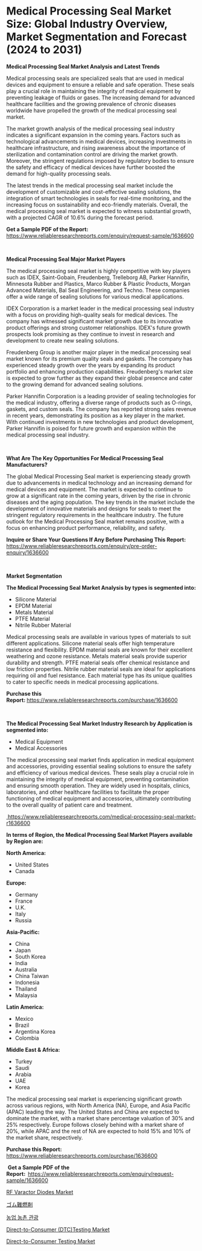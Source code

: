 <p><h1>Medical Processing Seal Market Size: Global Industry Overview, Market Segmentation and Forecast (2024 to 2031)</h1></p><p><strong>Medical Processing Seal Market Analysis and Latest Trends</strong></p>
<p><p>Medical processing seals are specialized seals that are used in medical devices and equipment to ensure a reliable and safe operation. These seals play a crucial role in maintaining the integrity of medical equipment by preventing leakage of fluids or gases. The increasing demand for advanced healthcare facilities and the growing prevalence of chronic diseases worldwide have propelled the growth of the medical processing seal market.</p><p>The market growth analysis of the medical processing seal industry indicates a significant expansion in the coming years. Factors such as technological advancements in medical devices, increasing investments in healthcare infrastructure, and rising awareness about the importance of sterilization and contamination control are driving the market growth. Moreover, the stringent regulations imposed by regulatory bodies to ensure the safety and efficacy of medical devices have further boosted the demand for high-quality processing seals.</p><p>The latest trends in the medical processing seal market include the development of customizable and cost-effective sealing solutions, the integration of smart technologies in seals for real-time monitoring, and the increasing focus on sustainability and eco-friendly materials. Overall, the medical processing seal market is expected to witness substantial growth, with a projected CAGR of 10.6% during the forecast period.</p></p>
<p><strong>Get a Sample PDF of the Report:&nbsp;</strong> <a href="https://www.reliableresearchreports.com/enquiry/request-sample/1636600">https://www.reliableresearchreports.com/enquiry/request-sample/1636600</a></p>
<p>&nbsp;</p>
<p><strong>Medical Processing Seal Major Market Players</strong></p>
<p><p>The medical processing seal market is highly competitive with key players such as IDEX, Saint-Gobain, Freudenberg, Trelleborg AB, Parker Hannifin, Minnesota Rubber and Plastics, Marco Rubber & Plastic Products, Morgan Advanced Materials, Bal Seal Engineering, and Techno. These companies offer a wide range of sealing solutions for various medical applications.</p><p>IDEX Corporation is a market leader in the medical processing seal industry with a focus on providing high-quality seals for medical devices. The company has witnessed significant market growth due to its innovative product offerings and strong customer relationships. IDEX's future growth prospects look promising as they continue to invest in research and development to create new sealing solutions.</p><p>Freudenberg Group is another major player in the medical processing seal market known for its premium quality seals and gaskets. The company has experienced steady growth over the years by expanding its product portfolio and enhancing production capabilities. Freudenberg's market size is expected to grow further as they expand their global presence and cater to the growing demand for advanced sealing solutions.</p><p>Parker Hannifin Corporation is a leading provider of sealing technologies for the medical industry, offering a diverse range of products such as O-rings, gaskets, and custom seals. The company has reported strong sales revenue in recent years, demonstrating its position as a key player in the market. With continued investments in new technologies and product development, Parker Hannifin is poised for future growth and expansion within the medical processing seal industry.</p></p>
<p>&nbsp;</p>
<p><strong>What Are The Key Opportunities For Medical Processing Seal Manufacturers?</strong></p>
<p><p>The global Medical Processing Seal market is experiencing steady growth due to advancements in medical technology and an increasing demand for medical devices and equipment. The market is expected to continue to grow at a significant rate in the coming years, driven by the rise in chronic diseases and the aging population. The key trends in the market include the development of innovative materials and designs for seals to meet the stringent regulatory requirements in the healthcare industry. The future outlook for the Medical Processing Seal market remains positive, with a focus on enhancing product performance, reliability, and safety.</p></p>
<p><strong>Inquire or Share Your Questions If Any Before Purchasing This Report:</strong> <a href="https://www.reliableresearchreports.com/enquiry/pre-order-enquiry/1636600">https://www.reliableresearchreports.com/enquiry/pre-order-enquiry/1636600</a></p>
<p>&nbsp;</p>
<p><strong>Market Segmentation</strong></p>
<p><strong>The Medical Processing Seal Market Analysis by types is segmented into:</strong></p>
<p><ul><li>Silicone Material</li><li>EPDM Material</li><li>Metals Material</li><li>PTFE Material</li><li>Nitrile Rubber Material</li></ul></p>
<p><p>Medical processing seals are available in various types of materials to suit different applications. Silicone material seals offer high temperature resistance and flexibility. EPDM material seals are known for their excellent weathering and ozone resistance. Metals material seals provide superior durability and strength. PTFE material seals offer chemical resistance and low friction properties. Nitrile rubber material seals are ideal for applications requiring oil and fuel resistance. Each material type has its unique qualities to cater to specific needs in medical processing applications.</p></p>
<p><strong>Purchase this Report:&nbsp;</strong><a href="https://www.reliableresearchreports.com/purchase/1636600">https://www.reliableresearchreports.com/purchase/1636600</a></p>
<p>&nbsp;</p>
<p><strong>The Medical Processing Seal Market Industry Research by Application is segmented into:</strong></p>
<p><ul><li>Medical Equipment</li><li>Medical Accessories</li></ul></p>
<p><p>The medical processing seal market finds application in medical equipment and accessories, providing essential sealing solutions to ensure the safety and efficiency of various medical devices. These seals play a crucial role in maintaining the integrity of medical equipment, preventing contamination and ensuring smooth operation. They are widely used in hospitals, clinics, laboratories, and other healthcare facilities to facilitate the proper functioning of medical equipment and accessories, ultimately contributing to the overall quality of patient care and treatment.</p></p>
<p><a href="https://www.reliableresearchreports.com/medical-processing-seal-market-r1636600">&nbsp;https://www.reliableresearchreports.com/medical-processing-seal-market-r1636600</a></p>
<p><strong>In terms of Region, the Medical Processing Seal Market Players available by Region are:</strong></p>
<p>
    <p> <strong> North America: </strong>
        <ul>
            <li>United States</li>
            <li>Canada</li>
        </ul>
        </p> 
    <p> <strong> Europe: </strong>
        <ul>
            <li>Germany</li>
            <li>France</li>
            <li>U.K.</li>
            <li>Italy</li>
            <li>Russia</li>
        </ul>
        </p> 
    <p> <strong> Asia-Pacific: </strong>
        <ul>
            <li>China</li>
            <li>Japan</li>
            <li>South Korea</li>
            <li>India</li>
            <li>Australia</li>
            <li>China Taiwan</li>
            <li>Indonesia</li>
            <li>Thailand</li>
            <li>Malaysia</li>
        </ul>
        </p> 
    <p> <strong> Latin America: </strong>
        <ul>
            <li>Mexico</li>
            <li>Brazil</li>
            <li>Argentina Korea</li>
            <li>Colombia</li>
        </ul>
        </p> 
    <p> <strong> Middle East & Africa: </strong>
        <ul>
            <li>Turkey</li>
            <li>Saudi</li>
            <li>Arabia</li>
            <li>UAE</li>
            <li>Korea</li>
        </ul>
    </p>
    </p>
<p><p>The medical processing seal market is experiencing significant growth across various regions, with North America (NA), Europe, and Asia Pacific (APAC) leading the way. The United States and China are expected to dominate the market, with a market share percentage valuation of 30% and 25% respectively. Europe follows closely behind with a market share of 20%, while APAC and the rest of NA are expected to hold 15% and 10% of the market share, respectively.</p></p>
<p><strong>Purchase this Report: </strong><a href="https://www.reliableresearchreports.com/purchase/1636600">https://www.reliableresearchreports.com/purchase/1636600</a></p>
<p>&nbsp;<strong>Get a Sample PDF of the Report:&nbsp;&nbsp;</strong><a href="https://www.reliableresearchreports.com/enquiry/request-sample/1636600">https://www.reliableresearchreports.com/enquiry/request-sample/1636600</a></p>
<p><strong></strong></p>
<p><p><a href="https://issuu.com/reportprime-2/docs/rf-varactor-diodes-market-size-2030.pptx">RF Varactor Diodes Market</a></p><p><a href="https://github.com/KaliMetz2023/Market-Research-Report-List-1/blob/main/616275092418.md">ゴム難燃剤</a></p><p><a href="https://github.com/raap8632/Market-Research-Report-List-1/blob/main/645496583549.md">농업 농촌 관광</a></p><p><a href="https://github.com/johnbach50/Market-Research-Report-List-3/blob/main/direct-to-consumer-dtctesting-market.md">Direct-to-Consumer (DTC)Testing Market</a></p><p><a href="https://github.com/lylyparadise/Market-Research-Report-List-3/blob/main/direct-to-consumer-testing-market.md">Direct-to-Consumer Testing Market</a></p></p>